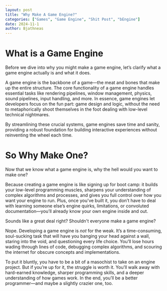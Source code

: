 ```yaml
---
layout: post
title: "Why Make A Game Engine?"
categories: ["Games", "Game Engine", "Shit Post", "bEngine"]
date: 2024-11-1
author: Bjathneas
---
```


# What is a Game Engine
Before we dive into why you might make a game engine, let’s clarify what a game engine actually is and what it does.

A game engine is the backbone of a game—the meat and bones that make up the entire structure. The core functionality of a game engine handles essential tasks like rendering pipelines, window management, physics, sound pipelines, input handling, and more. In essence, game engines let developers focus on the fun part: game design and logic, without the need to metaphorically shoot themselves in the foot dealing with low-level technical nightmares.

By streamlining these crucial systems, game engines save time and sanity, providing a robust foundation for building interactive experiences without reinventing the wheel each time.

# So Why Make One?
Now that we know what a game engine is, why the hell would you want to make one?

Because creating a game engine is like signing up for boot camp: it builds your low-level programming muscles, sharpens your understanding of complex algorithms and processes, and gives you full control over how you want your engine to run. Plus, once you've built it, you don’t have to deal with learning someone else’s engine quirks, limitations, or convoluted documentation—you’ll already know your own engine inside and out.

Sounds like a great deal right? Shouldn't everyone make a game engine?

Nope. Developing a game engine is *not* for the weak. It’s a time-consuming, soul-sucking task that will have you banging your head against a wall, staring into the void, and questioning every life choice. You’ll lose hours wading through lines of code, debugging complex algorithms, and scouring the internet for obscure concepts and implementations.

To put it bluntly, you have to be a bit of a masochist to take on an engine project. But if you’re up for it, the struggle is worth it. You’ll walk away with hard-earned knowledge, sharper programming skills, and a deeper understanding of how games work. In the end, you’ll be a better programmer—and maybe a slightly crazier one, too.
